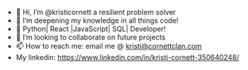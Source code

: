 - 👋 Hi, I’m @kristicornett a resilient problem solver
- 👀 I’m deepening my knowledge in all things code!
- 🌱 Python| React |JavaScript| SQL| Developer!
- 💞️ I’m looking to collaborate on future projects
- 📫 How to reach me: email me @ kristi@cornettclan.com
- My linkedin: https://www.linkedin.com/in/kristi-cornett-350640248/

<!---
kristicornett/kristicornett is a ✨ special ✨ repository because its `README.md` (this file) appears on your GitHub profile.
You can click the Preview link to take a look at your changes.
--->
